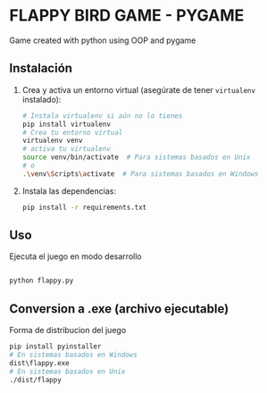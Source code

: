 # FLAPPY BIRD GAME - PYGAME

Game created with python using OOP and pygame

## Instalación

1. Crea y activa un entorno virtual (asegúrate de tener `virtualenv` instalado):

   ```bash
   # Instala virtualenv si aún no lo tienes
   pip install virtualenv
   # Crea tu entorno virtual
   virtualenv venv
   # activa tu virtualenv
   source venv/bin/activate  # Para sistemas basados en Unix
   # o
   .\venv\Scripts\activate  # Para sistemas basados en Windows
   ```

2. Instala las dependencias:

   ```bash
   pip install -r requirements.txt
   ```

## Uso

Ejecuta el juego en modo desarrollo

```bash

python flappy.py
```
## Conversion a .exe (archivo ejecutable)

Forma de distribucion del juego

```bash
pip install pyinstaller
# En sistemas basados en Windows
dist\flappy.exe
# En sistemas basados en Unix
./dist/flappy
